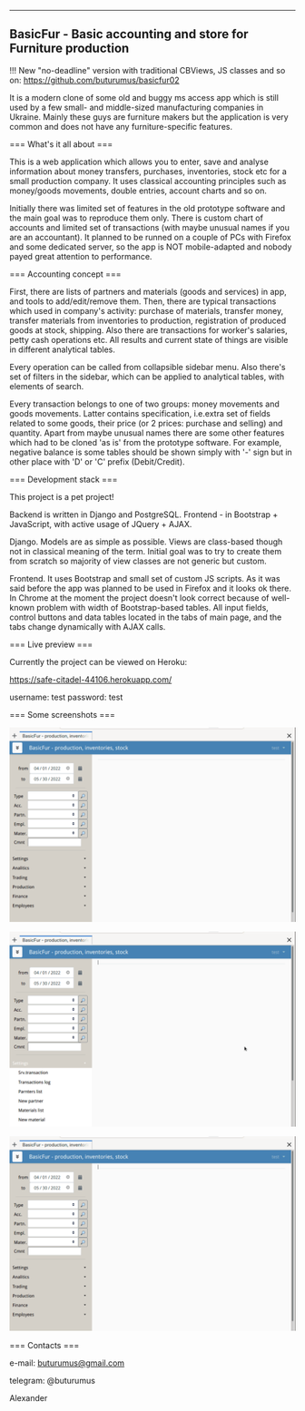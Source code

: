 
--------------------------------------------------------------
BasicFur - Basic accounting and store for Furniture production
--------------------------------------------------------------

!!!
New "no-deadline" version with traditional CBViews, JS classes and so on:
https://github.com/buturumus/basicfur02


It is a modern clone of some old and buggy ms access app which is still used by a few small- and middle-sized manufacturing companies in Ukraine. 
Mainly these guys are furniture makers but the application is very common and does not have any furniture-specific features. 



=== What's it all about ===

This is a web application which allows you to enter, save and analyse information about money transfers, purchases, inventories, stock etc for a small production company. It uses classical accounting principles such as money/goods movements, double entries, account charts and so on.

Initially there was limited set of features in the old prototype software and the main goal was to reproduce them only. There is custom chart of accounts and limited set of transactions (with maybe unusual names if you are an accountant). It planned to be runned on a couple of PCs with Firefox and some dedicated server, so the app is NOT mobile-adapted and nobody payed great attention to performance.



=== Accounting concept ===

First, there are lists of partners and materials (goods and services) in app, and tools to add/edit/remove them.
Then, there are typical transactions which used in company's activity: purchase of materials, transfer money, transfer materials from inventories to production, registration of produced goods at stock, shipping. Also there are transactions for worker's salaries, petty cash operations etc. All results and current state of things are visible in different analytical tables.

Every operation can be called from collapsible sidebar menu.
Also there's set of filters in the sidebar, which can be applied to analytical tables, with elements of search.  

Every transaction belongs to one of two groups: money movements and goods movements. Latter contains specification, i.e.extra set of fields related to some goods, their price (or 2 prices: purchase and selling) and quantity. 
Apart from maybe unusual names there are some other features which had to be cloned 'as is' from the prototype software. For example, negative balance is some tables should be shown simply with '-' sign but in other place with 'D' or 'C' prefix (Debit/Credit). 



=== Development stack ===

This project is a pet project!

Backend is written in Django and PostgreSQL.
Frontend - in Bootstrap + JavaScript, with active usage of JQuery + AJAX.

Django.
Models are as simple as possible.
Views are class-based though not in classical meaning of the term. Initial goal was to try to create them from scratch so majority of view classes are not generic but custom.  

Frontend.
It uses Bootstrap and small set of custom JS scripts. As it was said before the app was planned to be used in Firefox and it looks ok there. In Chrome at the moment the project doesn't look correct because of well-known problem with width of Bootstrap-based tables.
All input fields, control buttons and data tables located in the tabs of main page, and the tabs change dynamically with AJAX calls. 



=== Live preview ===

Currently the project can be viewed on Heroku:


https://safe-citadel-44106.herokuapp.com/


username: test
password: test



=== Some screenshots ===

![Animated GIF 01...](/screenshots/01.gif?raw=true)

![Animated GIF 02...](/screenshots/02.gif?raw=true)

![Animated GIF 03...](/screenshots/03.gif?raw=true)



=== Contacts ===


e-mail:   buturumus@gmail.com


telegram: @buturumus


Alexander



